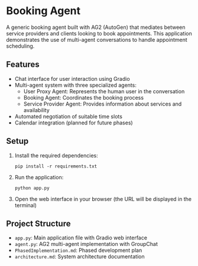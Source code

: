 # Booking Agent

A generic booking agent built with AG2 (AutoGen) that mediates between service providers and clients looking to book appointments. This application demonstrates the use of multi-agent conversations to handle appointment scheduling.

## Features

- Chat interface for user interaction using Gradio
- Multi-agent system with three specialized agents:
  - User Proxy Agent: Represents the human user in the conversation
  - Booking Agent: Coordinates the booking process
  - Service Provider Agent: Provides information about services and availability
- Automated negotiation of suitable time slots
- Calendar integration (planned for future phases)

## Setup

1. Install the required dependencies:
   ```
   pip install -r requirements.txt
   ```

2. Run the application:
   ```
   python app.py
   ```

3. Open the web interface in your browser (the URL will be displayed in the terminal)

## Project Structure

- `app.py`: Main application file with Gradio web interface
- `agent.py`: AG2 multi-agent implementation with GroupChat
- `PhasedImplementation.md`: Phased development plan
- `architecture.md`: System architecture documentation
